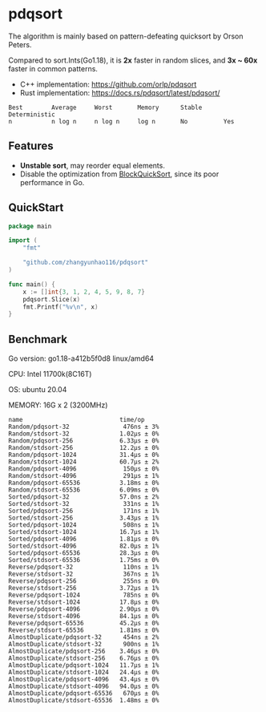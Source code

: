 # pdqsort

The algorithm is mainly based on pattern-defeating quicksort by Orson Peters.

Compared to sort.Ints(Go1.18), it is **2x** faster in random slices, and **3x ~ 60x** faster in common patterns.

- C++  implementation: https://github.com/orlp/pdqsort
- Rust implementation: https://docs.rs/pdqsort/latest/pdqsort/

```
Best        Average     Worst       Memory      Stable      Deterministic
n           n log n     n log n     log n       No          Yes
```



## Features

- **Unstable sort**, may reorder equal elements.
- Disable the optimization from [BlockQuickSort](https://dl.acm.org/doi/10.1145/3274660), since its poor performance in Go.



## QuickStart

```go
package main

import (
	"fmt"

	"github.com/zhangyunhao116/pdqsort"
)

func main() {
	x := []int{3, 1, 2, 4, 5, 9, 8, 7}
	pdqsort.Slice(x)
	fmt.Printf("%v\n", x)
}

```



## Benchmark

Go version: go1.18-a412b5f0d8 linux/amd64

CPU: Intel 11700k(8C16T)

OS: ubuntu 20.04

MEMORY: 16G x 2 (3200MHz)

```text
name                           time/op
Random/pdqsort-32               476ns ± 3%
Random/stdsort-32              1.02µs ± 0%
Random/pdqsort-256             6.33µs ± 0%
Random/stdsort-256             12.2µs ± 0%
Random/pdqsort-1024            31.4µs ± 0%
Random/stdsort-1024            60.7µs ± 2%
Random/pdqsort-4096             150µs ± 0%
Random/stdsort-4096             291µs ± 1%
Random/pdqsort-65536           3.18ms ± 0%
Random/stdsort-65536           6.09ms ± 0%
Sorted/pdqsort-32              57.0ns ± 2%
Sorted/stdsort-32               331ns ± 1%
Sorted/pdqsort-256              171ns ± 1%
Sorted/stdsort-256             3.43µs ± 1%
Sorted/pdqsort-1024             508ns ± 1%
Sorted/stdsort-1024            16.7µs ± 1%
Sorted/pdqsort-4096            1.81µs ± 0%
Sorted/stdsort-4096            82.0µs ± 1%
Sorted/pdqsort-65536           28.3µs ± 0%
Sorted/stdsort-65536           1.75ms ± 0%
Reverse/pdqsort-32              110ns ± 1%
Reverse/stdsort-32              367ns ± 1%
Reverse/pdqsort-256             255ns ± 0%
Reverse/stdsort-256            3.72µs ± 1%
Reverse/pdqsort-1024            785ns ± 0%
Reverse/stdsort-1024           17.8µs ± 0%
Reverse/pdqsort-4096           2.90µs ± 0%
Reverse/stdsort-4096           84.1µs ± 0%
Reverse/pdqsort-65536          45.2µs ± 0%
Reverse/stdsort-65536          1.81ms ± 0%
AlmostDuplicate/pdqsort-32      454ns ± 2%
AlmostDuplicate/stdsort-32      900ns ± 1%
AlmostDuplicate/pdqsort-256    3.46µs ± 0%
AlmostDuplicate/stdsort-256    6.76µs ± 0%
AlmostDuplicate/pdqsort-1024   11.7µs ± 1%
AlmostDuplicate/stdsort-1024   24.4µs ± 0%
AlmostDuplicate/pdqsort-4096   43.4µs ± 0%
AlmostDuplicate/stdsort-4096   94.0µs ± 0%
AlmostDuplicate/pdqsort-65536   670µs ± 0%
AlmostDuplicate/stdsort-65536  1.48ms ± 0%
```

